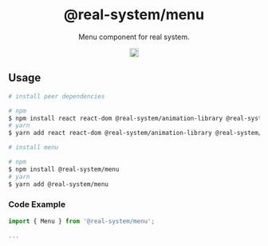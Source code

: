 <h1 align="center">@real-system/menu</h1>
<p align="center">Menu component for real system.</p>
<p align="center">
<a href="https://www.npmjs.com/package/@real-system/menu"><img src="https://badgen.net/npm/v/@real-system/menu?label=&icon=npm&color=blue" alt="npm version" height="18"/></a>
</p>

## Usage

```bash
# install peer dependencies

# npm
$ npm install react react-dom @real-system/animation-library @real-system/ariakit-library @real-system/box-primitive @real-system/state-library @real-system/styling-library @real-system/theme-library @real-system/utils-library
# yarn
$ yarn add react react-dom @real-system/animation-library @real-system/ariakit-library @real-system/box-primitive @real-system/state-library @real-system/styling-library @real-system/theme-library @real-system/utils-library

# install menu

# npm
$ npm install @real-system/menu
# yarn
$ yarn add @real-system/menu
```

### Code Example

```javascript
import { Menu } from '@real-system/menu';

...

```
